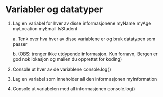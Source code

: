 # Variabler og datatyper

1. Lag en variabel for hver av disse informasjonene
   myName
   myAge
   myLocation
   myEmail
   IsStudent

   a. Tenk over hva hver av disse variablene er og bruk datatypen som passer

   b. (OBS: trenger ikke utdypende informasjon. Kun fornavn, Bergen er god nok lokasjon og mailen du opprettet for koding)

2. Console ut hver av de variablene
   console.log()

3. Lag en variabel som inneholder all den informasjonen
   myInformation

4. Console ut variabelen med all informasjonen
   console.log()
